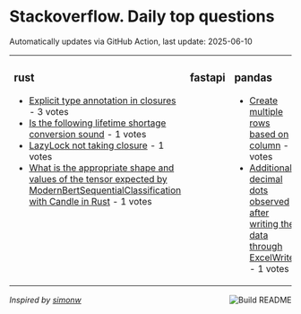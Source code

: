 # Stackoverflow. Daily top questions 

Automatically updates via GitHub Action, last update: <!-- date starts -->2025-06-10<!-- date ends -->


<table><tr><td valign="top" width="33%">

### rust
<!-- rust starts -->
* [Explicit type annotation in closures](https://stackoverflow.com/questions/79659486/explicit-type-annotation-in-closures) - 3 votes
* [Is the following lifetime shortage conversion sound](https://stackoverflow.com/questions/79660019/is-the-following-lifetime-shortage-conversion-sound) - 1 votes
* [LazyLock not taking closure](https://stackoverflow.com/questions/79658281/lazylock-not-taking-closure) - 1 votes
* [What is the appropriate shape and values of the tensor expected by ModernBertSequentialClassification with Candle in Rust](https://stackoverflow.com/questions/79658561/what-is-the-appropriate-shape-and-values-of-the-tensor-expected-by-modernbertseq) - 1 votes
<!-- rust ends -->
</td><td valign="top" width="34%">


### fastapi
<!-- fastapi starts -->

<!-- fastapi ends -->
</td><td valign="top" width="34%">


### pandas
<!-- pandas starts -->
* [Create multiple rows based on column](https://stackoverflow.com/questions/79659380/create-multiple-rows-based-on-column) - 1 votes
* [Additional decimal dots observed after writing the data through ExcelWriter](https://stackoverflow.com/questions/79660430/additional-decimal-dots-observed-after-writing-the-data-through-excelwriter) - 1 votes
<!-- pandas ends -->
</td></tr></table>

<a href="https://github.com/hp0404/hp0404/actions"><img src="https://github.com/hp0404/hp0404/workflows/Build%20README/badge.svg" align="right" alt="Build README"></a> <p>*Inspired by  [simonw](https://github.com/simonw/simonw)*</p>

